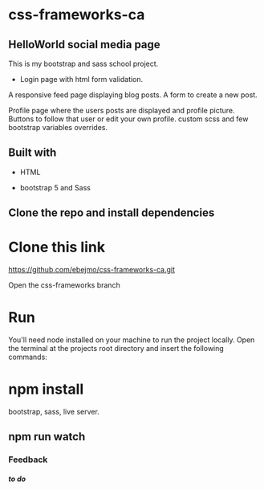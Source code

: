 
# css-frameworks-ca

## HelloWorld social media page

This is my  bootstrap and sass school project.

- Login page with html form validation.

A responsive feed page displaying blog posts. A form to create a new post.

Profile page where the users posts are displayed and profile picture. Buttons to follow that user or edit your own profile.
custom scss and few bootstrap variables overrides.

## Built with

- HTML

- bootstrap 5 and Sass

## Clone the repo and install dependencies

# Clone this link

<https://github.com/ebejmo/css-frameworks-ca.git>

Open the css-frameworks branch

# Run

You'll need node installed on your machine to run the project locally. Open the terminal at the projects root directory and insert the following commands:

# npm install

bootstrap, sass, live server.

## npm run watch

### Feedback

##### to do
